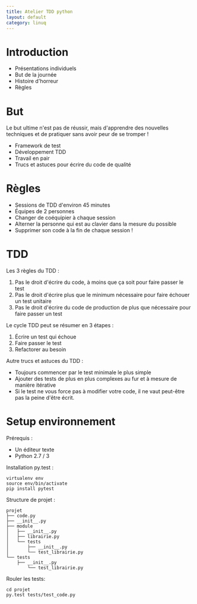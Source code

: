 ```yaml
---
title: Atelier TDD python
layout: default
category: linuq
---
```


Introduction
============

 * Présentations individuels
 * But de la journée
 * Histoire d'horreur
 * Règles


But
===

Le but ultime n'est pas de réussir, mais d'apprendre des nouvelles techniques
et de pratiquer sans avoir peur de se tromper !

 * Framework de test
 * Développement TDD
 * Travail en pair
 * Trucs et astuces pour écrire du code de qualité


Règles
======

 * Sessions de TDD d'environ 45 minutes
 * Équipes de 2 personnes
 * Changer de coéquipier à chaque session
 * Alterner la personne qui est au clavier dans la mesure du possible
 * Supprimer son code à la fin de chaque session !


TDD
===

Les 3 règles du TDD :

1. Pas le droit d'écrire du code, à moins que ça soit pour faire passer le test
2. Pas le droit d'écrire plus que le minimum nécessaire pour faire échouer un test unitaire
3. Pas le droit d'écrire du code de production de plus que nécessaire pour faire passer un test

Le cycle TDD peut se résumer en 3 étapes :

1. Écrire un test qui échoue
2. Faire passer le test
3. Refactorer au besoin

Autre trucs et astuces du TDD :

 * Toujours commencer par le test minimale le plus simple
 * Ajouter des tests de plus en plus complexes au fur et à mesure de manière itérative
 * Si le test ne vous force pas à modifier votre code, il ne vaut peut-être pas la peine d'être écrit.

Setup environnement
===================

Prérequis :

 * Un éditeur texte
 * Python 2.7 / 3

Installation py.test :
 
    virtualenv env
    source env/bin/activate
    pip install pytest

Structure de projet :

    projet
    ├── code.py
    ├── __init__.py
    ├── module
    │   ├── __init__.py
    │   ├── librairie.py
    │   └── tests
    │       ├── __init__.py
    │       └── test_librairie.py
    └── tests
        ├── __init__.py
            └── test_librairie.py

Rouler les tests:

    cd projet
    py.test tests/test_code.py
